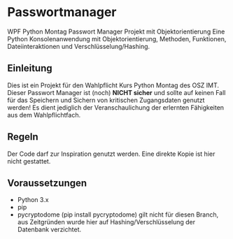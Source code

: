 # Passwortmanager

WPF Python Montag Passwort Manager Projekt mit Objektorientierung
Eine Python Konsolenanwendung mit Objektorientierung, Methoden, Funktionen, Dateiinteraktionen und Verschlüsselung/Hashing.

## Einleitung

Dies ist ein Projekt für den Wahlpflicht Kurs Python Montag des OSZ IMT.
Dieser Passwort Manager ist (noch) **NICHT sicher** und sollte auf keinen Fall für das Speichern und Sichern von kritischen Zugangsdaten genutzt werden!
Es dient jediglich der Veranschaulichung der erlernten Fähigkeiten aus dem Wahlpflichtfach.

## Regeln

Der Code darf zur Inspiration genutzt werden. Eine direkte Kopie ist hier nicht gestattet.

## Voraussetzungen

- Python 3.x
- pip
- pycryptodome (pip install pycryptodome) gilt nicht für diesen Branch, aus Zeitgründen wurde hier auf Hashing/Verschlüsselung der Datenbank verzichtet.
